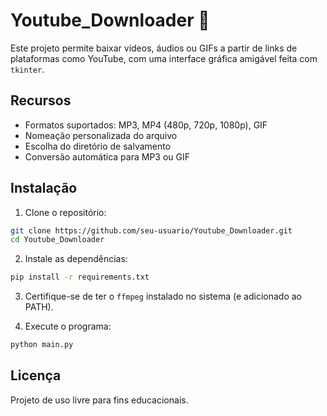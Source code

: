 # Youtube_Downloader 🎥

Este projeto permite baixar vídeos, áudios ou GIFs a partir de links de plataformas como YouTube, com uma interface gráfica amigável feita com `tkinter`.

## Recursos

- Formatos suportados: MP3, MP4 (480p, 720p, 1080p), GIF
- Nomeação personalizada do arquivo
- Escolha do diretório de salvamento
- Conversão automática para MP3 ou GIF

## Instalação

1. Clone o repositório:
```bash
git clone https://github.com/seu-usuario/Youtube_Downloader.git
cd Youtube_Downloader
```

2. Instale as dependências:
```bash
pip install -r requirements.txt
```

3. Certifique-se de ter o `ffmpeg` instalado no sistema (e adicionado ao PATH).

4. Execute o programa:
```bash
python main.py
```

## Licença

Projeto de uso livre para fins educacionais.
